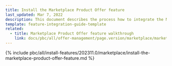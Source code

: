 ```yaml
---
title: Install the Marketplace Product Offer feature
last_updated: Mar 7, 2022
description: This document describes the process how to integrate the Marketplace Product Offer feature into a Spryker project.
template: feature-integration-guide-template
related:
  - title: Marketplace Product Offer feature walkthrough
    link: docs/pbc/all/offer-management/page.version/marketplace/marketplace-merchant-portal-product-offer-management-feature-overview.html
---
```


{% include pbc/all/install-features/202311.0/marketplace/install-the-marketplace-product-offer-feature.md %} <!-- To edit, see /_includes/pbc/all/install-features/202311.0/marketplace/install-the-marketplace-product-offer-feature.md -->
